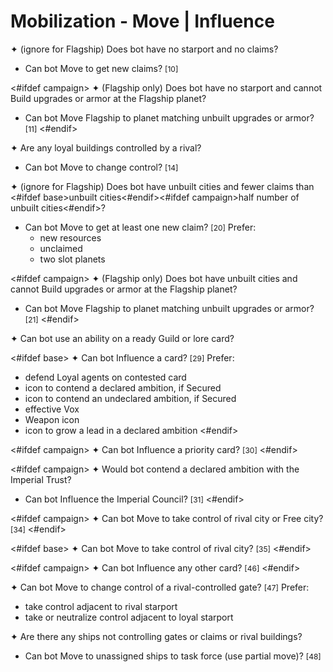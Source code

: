# Mobilization - Move | Influence

✦ (ignore for Flagship) Does bot have no starport and no claims?

- Can bot Move to get new claims? <span style="font-size: 12px;">[10]</span>

<#ifdef campaign>
✦ (Flagship only) Does bot have no starport and cannot Build upgrades or armor at the Flagship planet?

- Can bot Move Flagship to planet matching unbuilt upgrades or armor? <span style="font-size: 12px;">[11]</span>
<#endif>

✦ Are any loyal buildings controlled by a rival?

- Can bot Move to change control? <span style="font-size: 12px;">[14]</span>

✦ (ignore for Flagship) Does bot have unbuilt cities and fewer claims than <#ifdef base>unbuilt cities<#endif><#ifdef campaign>half number of unbuilt cities<#endif>?

- Can bot Move to get at least one new claim? <span style="font-size: 12px;">[20]</span> Prefer:
	- new resources
	- unclaimed
	- two slot planets

<#ifdef campaign>
✦ (Flagship only) Does bot have unbuilt cities and cannot Build upgrades or armor at the Flagship planet?

- Can bot Move Flagship to planet matching unbuilt upgrades or armor? <span style="font-size: 12px;">[21]</span>
<#endif>

✦ Can bot use an ability on a ready Guild or lore card?

<#ifdef base>
✦ Can bot Influence a card? <span style="font-size: 12px;">[29]</span> Prefer:

- defend Loyal agents on contested card
- icon to contend a declared ambition, if Secured
- icon to contend an undeclared ambition, if Secured
- effective Vox
- Weapon icon
- icon to grow a lead in a declared ambition
<#endif>

<#ifdef campaign>
✦ Can bot Influence a priority card? <span style="font-size: 12px;">[30]</span>
<#endif>

<#ifdef campaign>
✦ Would bot contend a declared ambition with the Imperial Trust?

- Can bot Influence the Imperial Council? <span style="font-size: 12px;">[31]</span>
<#endif>

<#ifdef campaign>
✦ Can bot Move to take control of rival city or Free city? <span style="font-size: 12px;">[34]</span>
<#endif>

<#ifdef base>
✦ Can bot Move to take control of rival city? <span style="font-size: 12px;">[35]</span>
<#endif>

<#ifdef campaign>
✦ Can bot Influence any other card? <span style="font-size: 12px;">[46]</span>
<#endif>

✦ Can bot Move to change control of a rival-controlled gate? <span style="font-size: 12px;">[47]</span> Prefer:

- take control adjacent to rival starport
- take or neutralize control adjacent to loyal starport

✦ Are there any ships not controlling gates or claims or rival buildings?

- Can bot Move to unassigned ships to task force (use partial move)? <span style="font-size: 12px;">[48]</span>

<div class="pagebreak"> </div>
